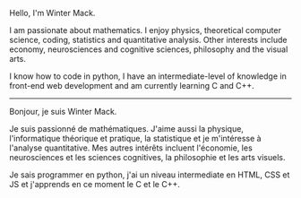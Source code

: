 Hello, I'm Winter Mack.

I am passionate about mathematics. I enjoy physics, theoretical computer science, coding, statistics and quantitative analysis.
Other interests include economy, neurosciences and cognitive sciences, philosophy and the visual arts.

I know how to code in python, I have an intermediate-level of knowledge in front-end web development and am currently learning C and C++.

---

Bonjour, je suis Winter Mack.

Je suis passionné de mathématiques. J'aime aussi la physique, l'informatique théorique et pratique, la statistique et je m'intéresse à l'analyse quantitative.
Mes autres intérêts incluent l'économie, les neurosciences et les sciences cognitives, la philosophie et les arts visuels.

Je sais programmer en python, j'ai un niveau intermediate en HTML, CSS et JS et j'apprends en ce moment le C et le C++.
